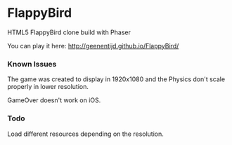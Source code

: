 FlappyBird
==========

HTML5 FlappyBird clone build with Phaser

You can play it here: http://geenentijd.github.io/FlappyBird/


### Known Issues

The game was created to display in 1920x1080 and the Physics don't scale properly in lower resolution.

GameOver doesn't work on iOS.

### Todo

Load different resources depending on the resolution.
